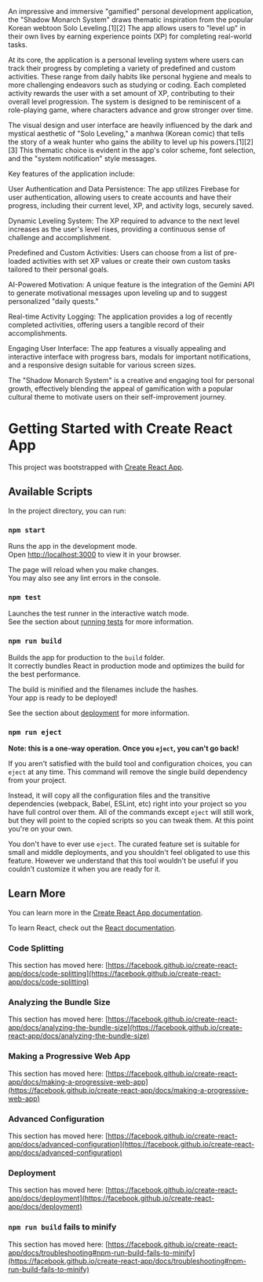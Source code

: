 An impressive and immersive "gamified" personal development application, the "Shadow Monarch System" draws thematic inspiration from the popular Korean webtoon Solo Leveling.[1][2] The app allows users to "level up" in their own lives by earning experience points (XP) for completing real-world tasks.

At its core, the application is a personal leveling system where users can track their progress by completing a variety of predefined and custom activities. These range from daily habits like personal hygiene and meals to more challenging endeavors such as studying or coding. Each completed activity rewards the user with a set amount of XP, contributing to their overall level progression. The system is designed to be reminiscent of a role-playing game, where characters advance and grow stronger over time.

The visual design and user interface are heavily influenced by the dark and mystical aesthetic of "Solo Leveling," a manhwa (Korean comic) that tells the story of a weak hunter who gains the ability to level up his powers.[1][2][3] This thematic choice is evident in the app's color scheme, font selection, and the "system notification" style messages.

Key features of the application include:

User Authentication and Data Persistence: The app utilizes Firebase for user authentication, allowing users to create accounts and have their progress, including their current level, XP, and activity logs, securely saved.

Dynamic Leveling System: The XP required to advance to the next level increases as the user's level rises, providing a continuous sense of challenge and accomplishment.

Predefined and Custom Activities: Users can choose from a list of pre-loaded activities with set XP values or create their own custom tasks tailored to their personal goals.

AI-Powered Motivation: A unique feature is the integration of the Gemini API to generate motivational messages upon leveling up and to suggest personalized "daily quests."

Real-time Activity Logging: The application provides a log of recently completed activities, offering users a tangible record of their accomplishments.

Engaging User Interface: The app features a visually appealing and interactive interface with progress bars, modals for important notifications, and a responsive design suitable for various screen sizes.

The "Shadow Monarch System" is a creative and engaging tool for personal growth, effectively blending the appeal of gamification with a popular cultural theme to motivate users on their self-improvement journey.


# Getting Started with Create React App

This project was bootstrapped with [Create React App](https://github.com/facebook/create-react-app).

## Available Scripts

In the project directory, you can run:

### `npm start`

Runs the app in the development mode.\
Open [http://localhost:3000](http://localhost:3000) to view it in your browser.

The page will reload when you make changes.\
You may also see any lint errors in the console.

### `npm test`

Launches the test runner in the interactive watch mode.\
See the section about [running tests](https://facebook.github.io/create-react-app/docs/running-tests) for more information.

### `npm run build`

Builds the app for production to the `build` folder.\
It correctly bundles React in production mode and optimizes the build for the best performance.

The build is minified and the filenames include the hashes.\
Your app is ready to be deployed!

See the section about [deployment](https://facebook.github.io/create-react-app/docs/deployment) for more information.

### `npm run eject`

**Note: this is a one-way operation. Once you `eject`, you can't go back!**

If you aren't satisfied with the build tool and configuration choices, you can `eject` at any time. This command will remove the single build dependency from your project.

Instead, it will copy all the configuration files and the transitive dependencies (webpack, Babel, ESLint, etc) right into your project so you have full control over them. All of the commands except `eject` will still work, but they will point to the copied scripts so you can tweak them. At this point you're on your own.

You don't have to ever use `eject`. The curated feature set is suitable for small and middle deployments, and you shouldn't feel obligated to use this feature. However we understand that this tool wouldn't be useful if you couldn't customize it when you are ready for it.

## Learn More

You can learn more in the [Create React App documentation](https://facebook.github.io/create-react-app/docs/getting-started).

To learn React, check out the [React documentation](https://reactjs.org/).

### Code Splitting

This section has moved here: [https://facebook.github.io/create-react-app/docs/code-splitting](https://facebook.github.io/create-react-app/docs/code-splitting)

### Analyzing the Bundle Size

This section has moved here: [https://facebook.github.io/create-react-app/docs/analyzing-the-bundle-size](https://facebook.github.io/create-react-app/docs/analyzing-the-bundle-size)

### Making a Progressive Web App

This section has moved here: [https://facebook.github.io/create-react-app/docs/making-a-progressive-web-app](https://facebook.github.io/create-react-app/docs/making-a-progressive-web-app)

### Advanced Configuration

This section has moved here: [https://facebook.github.io/create-react-app/docs/advanced-configuration](https://facebook.github.io/create-react-app/docs/advanced-configuration)

### Deployment

This section has moved here: [https://facebook.github.io/create-react-app/docs/deployment](https://facebook.github.io/create-react-app/docs/deployment)

### `npm run build` fails to minify

This section has moved here: [https://facebook.github.io/create-react-app/docs/troubleshooting#npm-run-build-fails-to-minify](https://facebook.github.io/create-react-app/docs/troubleshooting#npm-run-build-fails-to-minify)
